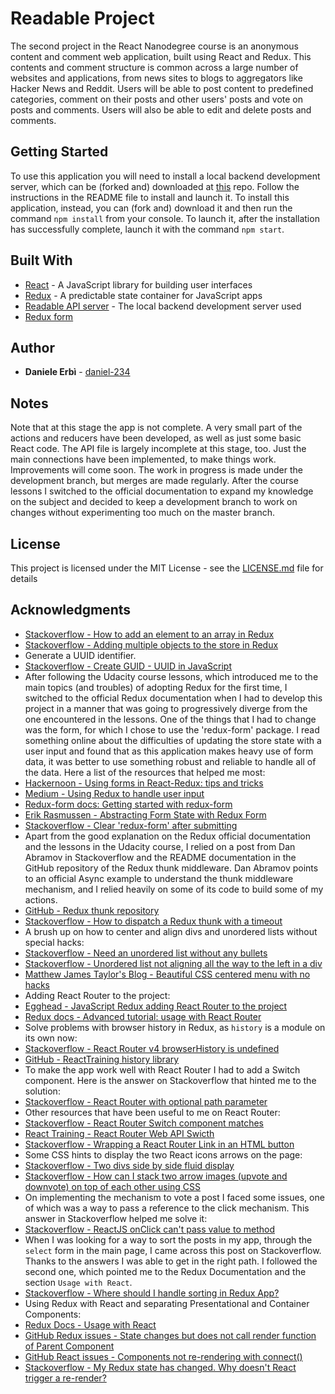 # Readable Project

The second project in the React Nanodegree course is an anonymous content and comment web application, built using React and Redux. This contents and comment structure is common across a large number of websites and applications, from news sites to blogs to aggregators like Hacker News and Reddit.
Users will be able to post content to predefined categories, comment on their posts and other users' posts and vote on posts and comments.
Users will also be able to edit and delete posts and comments.

## Getting Started

To use this application you will need to install a local backend development server, which can be (forked and) downloaded at [this](https://github.com/daniel-234/reactnd-project-readable-api-server) repo. Follow the instructions in the README file to install and launch it.
To install this application, instead, you can (fork and) download it and then run the command `npm install` from your console. To launch it, after the installation has successfully complete, launch it with the command `npm start`.

## Built With

* [React](https://facebook.github.io/react/) - A JavaScript library for building user interfaces
* [Redux](http://redux.js.org/) - A predictable state container for JavaScript apps
* [Readable API server](https://github.com/udacity/reactnd-project-readable-starter) - The local backend development server used
* [Redux form](http://redux-form.com/7.0.3/)

## Author

* **Daniele Erbì** - [daniel-234](https://github.com/daniel-234)

## Notes

Note that at this stage the app is not complete. A very small part of the actions and reducers have been developed, as well as just some basic React code. The API file is largely incomplete at this stage, too. Just the main connections have been implemented, to make things work. Improvements will come soon.
The work in progress is made under the development branch, but merges are made regularly. After the course lessons I switched to the official documentation to expand my knowledge on the subject and decided to keep a development branch to work on changes without experimenting too much on the master branch.

## License

This project is licensed under the MIT License - see the [LICENSE.md](LICENSE.md) file for details

## Acknowledgments

* [Stackoverflow - How to add an element to an array in Redux](https://stackoverflow.com/questions/40911194/how-do-i-add-an-element-to-array-in-reducer-of-react-native-redux)
* [Stackoverflow - Adding multiple objects to the store in Redux](https://stackoverflow.com/questions/42463609/adding-multiple-objects-to-the-store-in-redux)
* Generate a UUID identifier.
* [Stackoverflow - Create GUID - UUID in JavaScript](https://stackoverflow.com/questions/105034/create-guid-uuid-in-javascript)
* After following the Udacity course lessons, which introduced me to the main topics (and troubles) of adopting Redux for the first time, I switched to the official Redux documentation when I had to develop this project in a manner that was going to progressively diverge from the one encountered in the lessons.
One of the things that I had to change was the form, for which I chose to use the 'redux-form' package. I read something online about the difficulties of updating the store state with a user input and found that as this application makes heavy use of form data, it was better to use something robust and reliable to handle all of the data.
Here a list of the resources that helped me most:
* [Hackernoon - Using forms in React-Redux: tips and tricks](https://hackernoon.com/using-forms-in-react-redux-tips-and-tricks-48ad9c7522f6)
* [Medium - Using Redux to handle user input](https://medium.com/@jtbennett/using-redux-form-to-handle-user-input-1392826f2c6d)
* [Redux-form docs: Getting started with redux-form](http://redux-form.com/6.0.0-alpha.4/docs/GettingStarted.md/)
* [Erik Rasmussen - Abstracting Form State with Redux Form](https://www.youtube.com/watch?v=eDTi7lYR1VU&feature=youtu.be)
* [Stackoverflow - Clear 'redux-form' after submitting](https://stackoverflow.com/questions/42551955/clear-redux-form-fields-after-submitting)
* Apart from the good explanation on the Redux official documentation and the lessons in the Udacity course, I relied on a post from Dan Abramov in Stackoverflow and the README documentation in the GitHub repository of the Redux thunk middleware. Dan Abramov points to an official Async example to understand the thunk middleware mechanism, and I relied heavily on some of its code to build some of my actions.
* [GitHub - Redux thunk repository](https://github.com/gaearon/redux-thunk)
* [Stackoverflow - How to dispatch a Redux thunk with a timeout](https://stackoverflow.com/questions/35411423/how-to-dispatch-a-redux-action-with-a-timeout/)
* A brush up on how to center and align divs and unordered lists without special hacks:
* [Stackoverflow - Need an unordered list without any bullets](https://stackoverflow.com/questions/1027354/need-an-unordered-list-without-any-bullets)
* [Stackoverflow - Unordered list not aligning all the way to the left in a div](https://stackoverflow.com/questions/10972096/unordered-list-not-aligning-all-the-way-to-the-left-in-a-div)
* [Matthew James Taylor's Blog - Beautiful CSS centered menu with no hacks](http://matthewjamestaylor.com/blog/beautiful-css-centered-menus-no-hacks-full-cross-browser-support)
* Adding React Router to the project:
* [Egghead - JavaScript Redux adding React Router to the project](https://egghead.io/lessons/javascript-redux-adding-react-router-to-the-project)
* [Redux docs - Advanced tutorial: usage with React Router](http://redux.js.org/docs/advanced/UsageWithReactRouter.html)
* Solve problems with browser history in Redux, as `history` is a module on its own now:
* [Stackoverflow - React Router v4 browserHistory is undefined](https://stackoverflow.com/questions/43822589/react-router-v4-browserhistory-is-undefined)
* [GitHub - ReactTraining history library](https://github.com/ReactTraining/history)
* To make the app work well with React Router I had to add a Switch component. Here is the answer on Stackoverflow that hinted me to the solution:
* [Stackoverflow - React Router with optional path parameter](https://stackoverflow.com/questions/35604617/react-router-with-optional-path-parameter)
* Other resources that have been useful to me on React Router:
* [Stackoverflow - React Router Switch component matches](https://stackoverflow.com/questions/43584748/react-router-switch-component-matches)
* [React Training - React Router Web API Swicth](https://reacttraining.com/react-router/web/api/Switch)
* [Stackoverflow - Wrapping a React Router Link in an HTML button](https://stackoverflow.com/questions/42463263/wrapping-a-react-router-link-in-an-html-button)
* Some CSS hints to display the two React icons arrows on the page:
* [Stackoverflow - Two divs side by side fluid display](https://stackoverflow.com/questions/17217766/two-divs-side-by-side-fluid-display)
* [Stackoverflow - How can I stack two arrow images (upvote and downvote) on top of each other using CSS](https://stackoverflow.com/questions/764042/how-can-i-stack-two-arrow-images-upvote-downvote-on-top-of-eachother-using-css)
* On implementing the mechanism to vote a post I faced some issues, one of which was a way to pass a reference to the click mechanism. This answer in Stackoverflow helped me solve it:
* [Stackoverflow - ReactJS onClick can't pass value to method](https://stackoverflow.com/questions/29810914/react-js-onclick-cant-pass-value-to-method)
* When I was looking for a way to sort the posts in my app, through the `select` form in the main page, I came across this post on Stackoverflow. Thanks to the answers I was able to get in the right path. I followed the second one, which pointed me to the Redux Documentation and the section `Usage with React`.
* [Stackoverflow - Where should I handle sorting in Redux App?](https://stackoverflow.com/questions/34475367/where-should-i-handle-sorting-in-redux-app)
* Using Redux with React and separating Presentational and Container Components:
* [Redux Docs - Usage with React](http://redux.js.org/docs/basics/UsageWithReact.html)
* [GitHub Redux issues - State changes but does not call render function of Parent Component](https://github.com/reactjs/redux/issues/2190)
* [GitHub React issues - Components not re-rendering with connect()](https://github.com/reactjs/redux/issues/585)
* [Stackoverflow - My Redux state has changed. Why doesn't React trigger a re-render?](https://stackoverflow.com/questions/39513753/my-redux-state-has-changed-why-doesnt-react-trigger-a-re-render)